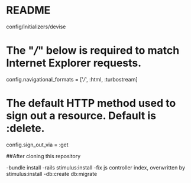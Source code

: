 # README

config/initializers/devise

# The "*/*" below is required to match Internet Explorer requests.
config.navigational_formats = ['*/*', :html, :turbostream]

# The default HTTP method used to sign out a resource. Default is :delete.
config.sign_out_via = :get

##After cloning this repository

-bundle install
-rails stimulus:install
-fix js controller index, overwritten by stimulus:install
-db:create db:migrate